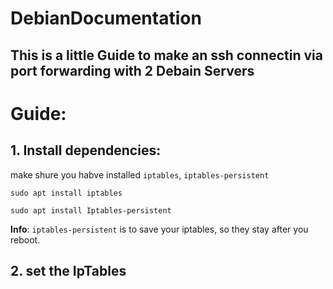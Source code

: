 # DebianDocumentation
## This is a little Guide to make an ssh connectin via port forwarding with 2 Debain Servers
# Guide:
## 1. Install dependencies:
make shure you habve installed ``iptables``, ``iptables-persistent``
````Install iptables
sudo apt install iptables
````
````install iptables-persistent
sudo apt install Iptables-persistent
````
**Info**: ``iptables-persistent`` is to save your iptables, so they stay after you reboot.

## 2. set the IpTables
